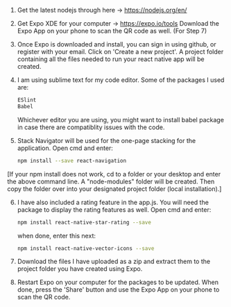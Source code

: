 1. Get the latest nodejs through here -> https://nodejs.org/en/

2. Get Expo XDE for your computer -> https://expo.io/tools
   Download the Expo App on your phone to scan the QR code as well. (For Step 7)

3. Once Expo is downloaded and install, you can sign in using github, or register with your email. 
   Click on 'Create a new project'. A project folder containing all the files needed to run your react native app will be created. 

4. I am using sublime text for my code editor. Some of the packages I used are:
   ```sh
   ESlint
   Babel
   ```
   Whichever editor you are using, you might want to install babel package in case there are compatiblity issues with the code.

5. Stack Navigator will be used for the one-page stacking for the application.
   Open cmd and enter:
   ```sh
   npm install --save react-navigation
   ```
[If your npm install does not work, cd to a folder or your desktop and enter the above command line. A "node-modules" folder will be created. Then copy the folder over into your designated project folder (local installation).]

6. I have also included a rating feature in the app.js. You will need the package to display the rating features as well.
   Open cmd and enter:
   ```sh
   npm install react-native-star-rating --save
   ```
   when done, enter this next:
   ```sh
   npm install react-native-vector-icons --save
   ```
7. Download the files I have uploaded as a zip and extract them to the project folder you have created using Expo.

8. Restart Expo on your computer for the packages to be updated. When done, press the 'Share' button and use the Expo App on your phone to scan the QR code. 
